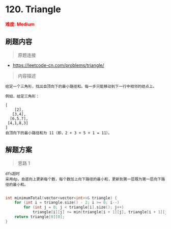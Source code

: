 # 120. Triangle

 **<font color=red>难度: Medium</font>**

 ## 刷题内容

 > 原题连接

* https://leetcode-cn.com/problems/triangle/
  
 > 内容描述
 
 ```
给定一个三角形，找出自顶向下的最小路径和。每一步只能移动到下一行中相邻的结点上。

例如，给定三角形：

[
     [2],
    [3,4],
   [6,5,7],
  [4,1,8,3]
]
自顶向下的最小路径和为 11（即，2 + 3 + 5 + 1 = 11）。
 ```

## 解题方案
> 思路 1
```
dfs超时
采用dp，自底向上更新每个数，每个数加上向下路径的最小和，更新到第一层既为第一层向下路径的最小和。
```

```cpp

int minimumTotal(vector<vector<int>>& triangle) {
    for (int i = triangle.size() - 2; i >= 0; i--)
        for (int j = 0; j < triangle[i].size(); j++)
            triangle[i][j] += min(triangle[i + 1][j], triangle[i + 1][j + 1]);
    return triangle[0][0];
}
```